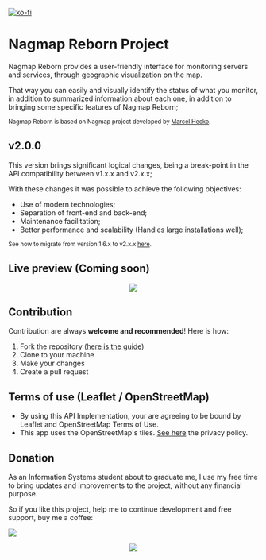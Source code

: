 [![ko-fi](https://www.ko-fi.com/img/githubbutton_sm.svg)](https://ko-fi.com/W7W61SUW3)
# Nagmap Reborn Project
Nagmap Reborn provides a user-friendly interface for monitoring servers and services, through geographic visualization on the map.

That way you can easily and visually identify the status of what you monitor, in addition to summarized information about each one, in addition to bringing some specific features of Nagmap Reborn;

<small>Nagmap Reborn is based on Nagmap project developed by [Marcel Hecko](https://github.com/hecko).</small>

## v2.0.0
This version brings significant logical changes, being a break-point in the API compatibility between v1.x.x and v2.x.x;

With these changes it was possible to achieve the following objectives:

* Use of modern technologies;
* Separation of front-end and back-end;
* Maintenance facilitation;
* Better performance and scalability (Handles large installations well);

<small>See how to migrate from version 1.6.x to v2.x.x [here](https://github.com/jocafamaka/nagmapReborn/wiki/Migrating-from-v1.6.x-to-v2.x.x).</small>

## Live preview (Coming soon)
<p align="center"> 
  <kbd>
    <img src="https://i.imgur.com/4igZSkB.gif">
  </kbd>
</p>

## Contribution

Contribution are always **welcome and recommended**! Here is how:

1. Fork the repository ([here is the guide](https://help.github.com/articles/fork-a-repo/))
1. Clone to your machine
1. Make your changes
1. Create a pull request

## Terms of use (Leaflet / OpenStreetMap)
* By using this API Implementation, your are agreeing to be bound by Leaflet and OpenStreetMap Terms of Use.
* This app uses the OpenStreetMap's tiles. [See here](https://wiki.osmfoundation.org/wiki/Privacy_Policy) the privacy policy.

## Donation
As an Information Systems student about to graduate me, I use my free time to bring updates and improvements to the project, without any financial purpose.

So if you like this project, help me to continue development and free support, buy me a coffee:

[![](https://www.paypalobjects.com/en_US/i/btn/btn_donateCC_LG.gif)](https://www.paypal.com/cgi-bin/webscr?cmd=_donations&business=G6E995UWUM2J6&item_name=Buy+me+a+coffee&currency_code=BRL&source=url)

<p align="center"> 
    <img src="https://media.giphy.com/media/UqTEN18TcQniWLWQBM/giphy.gif">
</p>
